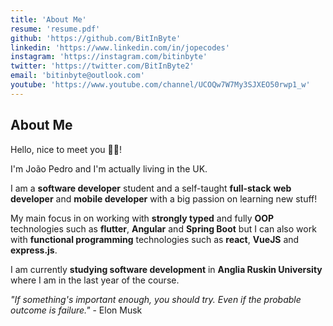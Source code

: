 ```yaml
---
title: 'About Me'
resume: 'resume.pdf'
github: 'https://github.com/BitInByte'
linkedin: 'https://www.linkedin.com/in/jopecodes'
instagram: 'https://instagram.com/bitinbyte'
twitter: 'https://twitter.com/BitInByte2'
email: 'bitinbyte@outlook.com'
youtube: 'https://www.youtube.com/channel/UCOQw7W7My3SJXEO50rwp1_w'
---
```


## About Me

Hello, nice to meet you 👋🏽!

I'm João Pedro and I'm actually living in the UK.

I am a **software developer** student and a self-taught **full-stack** **web developer** and **mobile developer** with a big passion on learning new stuff!

My main focus in on working with **strongly typed** and fully **OOP** technologies such as **flutter**, **Angular** and **Spring Boot** but I can also work with **functional programming** technologies such as **react**, **VueJS** and **express.js**.

I am currently **studying software development** in **Anglia Ruskin University** where I am in the last year of the course.

_"If something's important enough, you should try. Even if the probable outcome is failure."_ - Elon Musk

